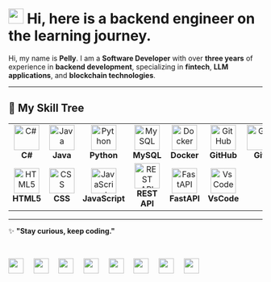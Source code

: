 # <img src="https://emojis.slackmojis.com/emojis/images/1531849430/4246/blob-sunglasses.gif?1531849430" width="30"/> Hi, here is a backend engineer on the learning journey.

Hi, my name is **Pelly**. I am a **Software Developer** with over **three years** of experience in **backend development**, specializing in **fintech**, **LLM applications**, and **blockchain technologies**.

---

## 🌳 **My Skill Tree**

<table align="center">
  <tr>
    <td align="center" width="110">
        <img src="https://techstack-generator.vercel.app/csharp-icon.svg" alt="C#" width="50" height="50" />
      <br><b>C#</b>
    </td>
    <td align="center" width="110">
        <img src="https://techstack-generator.vercel.app/java-icon.svg" alt="Java" width="50" height="50" />
      <br><b>Java</b>
    </td>
    <td align="center" width="110">
        <img src="https://techstack-generator.vercel.app/python-icon.svg" alt="Python" width="50" height="50" />
      <br><b>Python</b>
    </td>
    <td align="center" width="110">
        <img src="https://techstack-generator.vercel.app/mysql-icon.svg" alt="MySQL" width="50" height="50" />
      <br><b>MySQL</b>
    </td>
    <td align="center" width="110">
        <img src="https://skillicons.dev/icons?i=docker" alt="Docker" width="50" height="50" />
      <br><b>Docker</b>
    </td>
    <td align="center" width="110">
        <img src="https://techstack-generator.vercel.app/github-icon.svg" alt="GitHub" width="50" height="50" />
      <br><b>GitHub</b>
    </td>
    <td align="center" width="110">
        <img src="https://user-images.githubusercontent.com/25181517/192108372-f71d70ac-7ae6-4c0d-8395-51d8870c2ef0.png" alt="Git" width="50" height="50" />
      <br><b>Git</b>
    </td>
    <td align="center" width="110">
        <img src="https://techstack-generator.vercel.app/aws-icon.svg" alt="AWS" width="50" height="50" />
      <br><b>AWS</b>
    </td>
  </tr>
  <tr>
    <td align="center" width="110">
        <img src="https://skillicons.dev/icons?i=html" alt="HTML5" width="50" height="50" />
      <br><b>HTML5</b>
    </td>
    <td align="center" width="110">
        <img src="https://skillicons.dev/icons?i=css" alt="CSS" width="50" height="50" />
      <br><b>CSS</b>
    </td>
    <td align="center" width="110">
        <img src="https://techstack-generator.vercel.app/js-icon.svg" alt="JavaScript" width="50" height="50" />
      <br><b>JavaScript</b>
    </td>
    <td align="center" width="110">
        <img src="https://techstack-generator.vercel.app/restapi-icon.svg" alt="REST API" width="50" height="50" />
      <br><b>REST API</b>
    </td>
    <td align="center" width="110">
        <img src="https://skillicons.dev/icons?i=fastapi" alt="FastAPI" width="50" height="50" />
      <br><b>FastAPI</b>
    </td>
    <td align="center" width="110">
        <img src="https://skillicons.dev/icons?i=vscode" alt="VsCode" width="50" height="50" />
      <br><b>VsCode</b>
    </td>
  </tr>
</table>


---

✨ **"Stay curious, keep coding."**  

<br>

<img src="https://emojis.slackmojis.com/emojis/images/1643514171/1363/eevee.gif?1643514171" width="30"/> &nbsp;&nbsp;&nbsp;
<img src="https://emojis.slackmojis.com/emojis/images/1643514171/1364/espeon.gif?1643514171" width="30"/> &nbsp;&nbsp;&nbsp;
<img src="https://emojis.slackmojis.com/emojis/images/1643514172/1366/umbreon.gif?1643514172" width="30"/> &nbsp;&nbsp;&nbsp;
<img src="https://emojis.slackmojis.com/emojis/images/1643514172/1368/vaporeon.gif?1643514172" width="30"/> &nbsp;&nbsp;&nbsp;
<img src="https://emojis.slackmojis.com/emojis/images/1643514171/1362/leafeon.gif?1643514171" width="30"/> &nbsp;&nbsp;&nbsp;
<img src="https://emojis.slackmojis.com/emojis/images/1643514171/1360/jolteon.gif?1643514171" width="30"/> &nbsp;&nbsp;&nbsp;
<img src="https://emojis.slackmojis.com/emojis/images/1643514172/1367/flareon.gif?1643514172" width="30"/> &nbsp;&nbsp;&nbsp;
<img src="https://emojis.slackmojis.com/emojis/images/1643514171/1365/glaceon.gif?1643514171" width="30"/>


